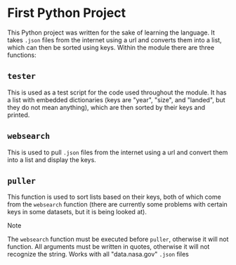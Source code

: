 # First Python Project

This Python project was written for the sake of learning the language. It takes `.json` files from the internet using a url
and converts them into a list, which can then be sorted using keys. Within the module there are three functions:

## `tester`
This is used as a test script for the code used throughout the module. It has a list with embedded dictionaries (keys are 
"year", "size", and "landed", but they do not mean anything), which are then sorted by their keys and printed.

## `websearch`
This is used to pull `.json` files from the internet using a url and convert them into a list and display the keys.

## `puller`
This function is used to sort lists based on their keys, both of which come from the `websearch` function (there are currently 
some problems with certain keys in some datasets, but it is being looked at).

>[!NOTE]
>The `websearch` function must be executed before `puller`, otherwise it will not function.
>All arguments must be written in quotes, otherwise it will not recognize the string.
>Works with all "data.nasa.gov" `.json` files
